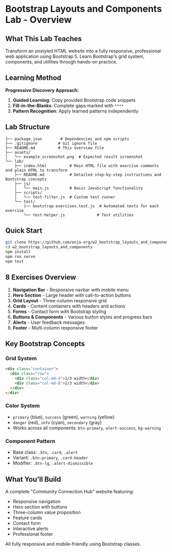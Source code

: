 # Bootstrap Layouts and Components Lab - Overview

## What This Lab Teaches

Transform an unstyled HTML website into a fully responsive, professional web application using Bootstrap 5. Learn Bootstrap's grid system, components, and utilities through hands-on practice.

## Learning Method

**Progressive Discovery Approach:**
1. **Guided Learning**: Copy provided Bootstrap code snippets
2. **Fill-in-the-Blanks**: Complete gaps marked with `****`
3. **Pattern Recognition**: Apply learned patterns independently

## Lab Structure

```
├── package.json        # Dependencies and npm scripts
├── .gitignore         # Git ignore file
├── README.md          # This overview file
├── assets/
│   └── example_screenshot.png  # Expected result screenshot
└── lab/
    ├── index.html          # Main HTML file with exercise comments and plain HTML to transform
    ├── README.md           # Detailed step-by-step instructions and Bootstrap concepts
    ├── js/
    │   └── main.js         # Basic JavaScript functionality
    ├── scripts/
    │   └── test-filter.js  # Custom test runner
    └── test/
        ├── bootstrap-exercises.test.js  # Automated tests for each exercise
        └── test-helper.js              # Test utilities
```

## Quick Start

```bash
git clone https://github.com/onja-org/w2_bootstrap_layouts_and_components
cd w2_bootstrap_layouts_and_components
npm install
npm run serve
npm test
```

## 8 Exercises Overview

1. **Navigation Bar** - Responsive navbar with mobile menu
2. **Hero Section** - Large header with call-to-action buttons
3. **Grid Layout** - Three-column responsive grid
4. **Cards** - Content containers with headers and actions
5. **Forms** - Contact form with Bootstrap styling
6. **Buttons & Components** - Various button styles and progress bars
7. **Alerts** - User feedback messages
8. **Footer** - Multi-column responsive footer

## Key Bootstrap Concepts

### Grid System
```html
<div class="container">
  <div class="row">
    <div class="col-md-4">1/3 width</div>
    <div class="col-md-8">2/3 width</div>
  </div>
</div>
```

### Color System
- `primary` (blue), `success` (green), `warning` (yellow)
- `danger` (red), `info` (cyan), `secondary` (gray)
- Works across all components: `btn-primary`, `alert-success`, `bg-warning`

### Component Pattern
- Base class: `.btn`, `.card`, `.alert`
- Variant: `.btn-primary`, `.card-header`
- Modifier: `.btn-lg`, `.alert-dismissible`

## What You'll Build

A complete "Community Connection Hub" website featuring:
- Responsive navigation
- Hero section with buttons
- Three-column value proposition
- Feature cards
- Contact form
- Interactive alerts
- Professional footer

All fully responsive and mobile-friendly using Bootstrap classes.
